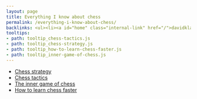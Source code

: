 ```yaml
---
layout: page
title: Everything I know about chess
permalink: /everything-i-know-about-chess/
backlinks: <ul><li><a id="home" class="internal-link" href="/">davidklaing.com</a></li></ul>
tooltips: 
- path: tooltip_chess-tactics.js
- path: tooltip_chess-strategy.js
- path: tooltip_how-to-learn-chess-faster.js
- path: tooltip_inner-game-of-chess.js
---
```


* <a id="chess-strategy" class="internal-link" href="/chess-strategy/">Chess strategy</a>
* <a id="chess-tactics" class="internal-link" href="/chess-tactics/">Chess tactics</a>
* <a id="inner-game-of-chess" class="internal-link" href="/inner-game-of-chess/">The inner game of chess</a>
* <a id="how-to-learn-chess-faster" class="internal-link" href="/how-to-learn-chess-faster/">How to learn chess faster</a>